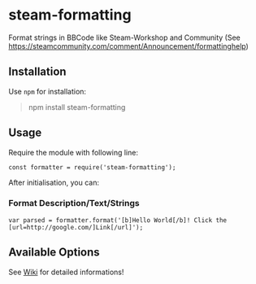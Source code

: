 # steam-formatting
Format strings in BBCode like Steam-Workshop and Community (See https://steamcommunity.com/comment/Announcement/formattinghelp)

## Installation

Use `npm` for installation:
> npm install steam-formatting

## Usage

Require the module with following line:

    const formatter = require('steam-formatting');

After initialisation, you can:

### Format Description/Text/Strings

    var parsed = formatter.format('[b]Hello World[/b]! Click the [url=http://google.com/]Link[/url]');

## Available Options
See [Wiki](https://github.com/DST-Tools/steam-formatting/wiki/Options "Wiki") for detailed informations!